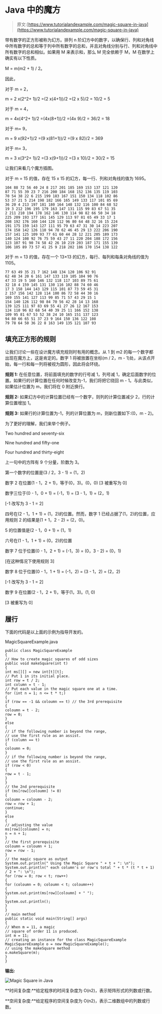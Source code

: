 # Java 中的魔方

> 原文:[https://www.tutorialandexample.com/magic-square-in-java](https://www.tutorialandexample.com/magic-square-in-java)

带有数字的正方形被称为幻方。排列 n 阶幻方中的数字，以确保行、列和对角线中所有数字的总和等于列中所有数字的总和，并且对角线分别与行、列和对角线中所有数字的总和相似。如果用 M 来表示和，那么 M 完全依赖于 M，M 在数学上确实有以下性质。

M = m(m2 + 1) / 2。

因此，

对于 m = 2，

m = 2 x(2^2+ 1)/2 =(2 x(4+1))/2 =(2 x 5)/2 = 10/2 = 5

对于 m = 4，

m = 4x(4^2+ 1)/2 =(4x(8+1))/2 =(4x 9)/2 = 36/2 = 18

对于 m= 9，

m = 9 x(92+1)/2 =(9 x(81+1))/2 =(9 x 82)/2 = 369

对于 m= 3，

m = 3 x(3^2+ 1)/2 =(3 x(9+1))/2 =(3 x 10)/2 = 30/2 = 15

让我们来看几个魔方插图。

对于 m = 15 的值，存在 15 x 15 的幻方，每一行、列和对角线的值为 1695。

```
104 88 72 56 40 24 8 217 201 185 169 153 137 121 120
87 71 55 39 23 7 216 200 184 168 152 136 135 119 103
70 54 38 22 6 215 199 183 167 151 150 134 118 102 86
53 37 21 5 214 198 182 166 165 149 133 117 101 85 69
36 20 4 213 197 181 180 164 148 132 116 100 84 68 52
19 3 212 196 195 179 163 147 131 115 99 83 67 51 35
2 211 210 194 178 162 146 130 114 98 82 66 50 34 18
225 209 193 177 161 145 129 113 97 81 65 49 33 17 1
208 192 176 160 144 128 112 96 80 64 48 32 16 15 224
191 175 159 143 127 111 95 79 63 47 31 30 14 223 207
174 158 142 126 110 94 78 62 46 45 29 13 222 206 190
157 141 125 109 93 77 61 60 44 28 12 221 205 189 173
140 124 108 92 76 75 59 43 27 11 220 204 188 172 156
123 107 91 90 74 58 42 26 10 219 203 187 171 155 139
106 105 89 73 57 41 25 9 218 202 186 170 154 138 122 
```

对于 m = 13 的值，存在一个 13×13 的幻方，每行、每列和每条对角线的值为 1105。

```
77 63 49 35 21 7 162 148 134 120 106 92 91
62 48 34 20 6 161 147 133 119 105 104 90 76
47 33 19 5 160 146 132 118 117 103 89 75 61
32 18 4 159 145 131 130 116 102 88 74 60 46
17 3 158 144 143 129 115 101 87 73 59 45 31
2 157 156 142 128 114 100 86 72 58 44 30 16
169 155 141 127 113 99 85 71 57 43 29 15 1
154 140 126 112 98 84 70 56 42 28 14 13 168
139 125 111 97 83 69 55 41 27 26 12 167 153
124 110 96 82 68 54 40 39 25 11 166 152 138
109 95 81 67 53 52 38 24 10 165 151 137 123
94 80 66 65 51 37 23 9 164 150 136 122 108
79 78 64 50 36 22 8 163 149 135 121 107 93 
```

## 填充正方形的规则

让我们讨论一些在设计魔方填充规则时有用的概念。从 1 到 m2 的每一个数字都出现在魔方上，这是肯定的。数字 1 将被放置在坐标(m / 2，m - 1)处，从该点开始，每一行和每一列将被视为圆形，因此将会环绕。

**规则 1:** 在任意位置，将前面填充的数字的行号减 1，列号减 1，确定后面数字的位置。如果行的计算位置在任何时候改变为-1，我们将把它绕回 m - 1。与此类似，如果估计位置为 m，我们将在 0 附近换行。

**规则 2:** 如果幻方中的计算位置已经有一个数字，则列的计算位置减少 2，行的计算位置增加 1。

**规则 3:** 如果行的计算位置为-1，列的计算位置为 m，则新位置如下:(0，m - 2)。

为了更好的理解，我们来举个例子。

Two hundred and seventy-six

Nine hundred and fifty-one

Four hundred and thirty-eight

上一句中的方阵有 9 个分量，阶数为 3。

第一个数字的位置是(3 / 2，3 - 1) = (1，2)

数字 2 在位置(1 - 1，2 + 1)，等于(0，3)。(0，0) [3 被重写为 0]

数字三位于(0 - 1，0 + 1) = (-1，1) = (3 - 1，1) = (2，1)

[-1 改写为 3 - 1 = 2]

四号在(2 - 1，1 + 1) = (1，2)的位置。然而，数字 1 已经占据了(1，2)的位置，应用规则 2 的结果是(1 + 1，2 - 2) = (2，0)。

5 的位置值是(2 - 1，0 + 1) = (1，1)

六号在(1 - 1，1 + 1) = (0，2)的位置

数字 7 位于位置(0 - 1，2 + 1) = (-1，3) = (0，3 - 2) = (0，1)

[在这种情况下使用规则 3]

数字 8 位于位置(0 - 1，1 + 1) = (-1，2) = (3 - 1，2) = (2，2)

[-1 改写为 3 - 1 = 2]

数字 9 在位置(2 - 1，2 + 1)，等于(1，3)。(1, 0)

[3 被重写为 0]

## 履行

下面的代码是以上面的示例为指导开发的。

MagicSquareExample.java

```
public class MagicSquareExample   
{  
// How to create magic squares of odd sizes
public void makeSquare(int t)  
{  
int ms[][] = new int[t][t];  
// Put 1 in its initial place.  
int row = t / 2;  
int column = t - 1;  
// Put each value in the magic square one at a time. 
for (int n = 1; n <= t * t;)   
{  
if (row == -1 && coloumn == t) // the 3rd prerequisite  
{  
coloumn = t - 2;  
row = 0;  
}  
else   
{  
// if the following number is beyond the range, 
// use the first rule as an assist.
if (column == t)  
{  
coloumn = 0;  
}  
// if the following number is beyond the range, 
// use the first rule as an assist.
if (row < 0)  
{  
row = t - 1;  
}  
}  
// the 2nd prerequisite 
if (ms[row][coloumn] != 0)   
{  
coloumn = coloumn - 2;  
row = row + 1;  
continue;  
}  
else  
{  
// adjusting the value  
ms[row][coloumn] = n;  
n = n + 1;  
}  
// the first prerequisite 
coloumn = coloumn + 1;  
row = row - 1;  
}  
// the magic square as output  
System.out.println(" Using the Magic Square " + t + ": \n");  
System.out.println(" each column's or row's total " + t * (t * t + 1) / 2 + ": \n");  
for (row = 0; row < t; row++)   
{  
for (coloumn = 0; coloumn < t; coloumn++)  
{  
System.out.print(ms[row][coloumn] + " ");  
}  
System.out.println();  
}  
}  
// main method  
public static void main(String[] args)  
{  
// When m = 11, a magic 
// square of order 11 is produced. 
int m = 11;  
// creating an instance for the class MagicSquareExample 
MagicSquareExample o = new MagicSquareExample();  
// using the makeSquare method  
o.makeSquare(m);  
}  
} 
```

**输出:**

![Magic Square in Java](../Images/47a3956e558caf91a4e764b87cabca37.png)  

**时间复杂度:**给定程序的时间复杂度为 O(n2)，表示矩阵形式的列数或行数。

**空间复杂度:**给定程序的空间复杂度为 O(n2)，表示二维数组中的列数或行数。